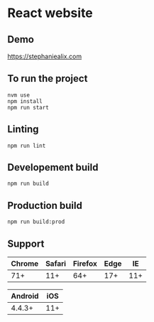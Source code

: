 # React website

## Demo
https://stephaniealix.com

## To run the project
```
nvm use
npm install
npm run start
```

## Linting
```
npm run lint
```

## Developement build
```
npm run build
```

## Production build
```
npm run build:prod
```

## Support

| Chrome  | Safari | Firefox | Edge | IE |
| --- | ----- | --- | --- | --- |
| 71+ | 11+ | 64+ | 17+ | 11+ |

| Android  | iOS |
| ------ | ----- |
| 4.4.3+ | 11+ |